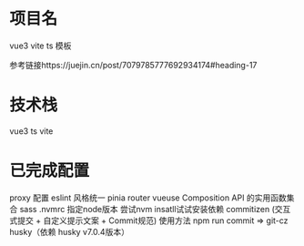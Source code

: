 # 项目名

vue3 vite ts 模板

参考链接https://juejin.cn/post/7079785777692934174#heading-17

# 技术栈

vue3
ts
vite

# 已完成配置

proxy 配置
eslint 风格统一
pinia
router
vueuse Composition API 的实用函数集合
sass
.nvmrc  指定node版本 尝试nvm insatll试试安装依赖
commitizen (交互式提交 + 自定义提示文案 + Commit规范)
使用方法 npm run commit =>  git-cz
husky（依赖 husky v7.0.4版本）


